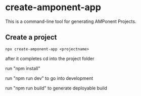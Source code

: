 # create-amponent-app

This is a command-line tool for generating AMPonent Projects.

## Create a project

`npx create-amponent-app <projectname>`

after it completes cd into the project folder

run "npm install"

run "npm run dev" to go into development

run "npm run build" to generate deployable build
